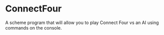 # ConnectFour
A scheme program that will allow you to play Connect Four vs an AI using commands on the console.
